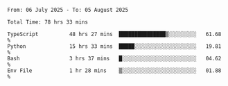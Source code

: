 <!--START_SECTION:waka-->

```abap
From: 06 July 2025 - To: 05 August 2025

Total Time: 78 hrs 33 mins

TypeScript          48 hrs 27 mins  ███████████████▒░░░░░░░░░   61.68 %
Python              15 hrs 33 mins  █████░░░░░░░░░░░░░░░░░░░░   19.81 %
Bash                3 hrs 37 mins   █░░░░░░░░░░░░░░░░░░░░░░░░   04.62 %
Env File            1 hr 28 mins    ▒░░░░░░░░░░░░░░░░░░░░░░░░   01.88 %
```

<!--END_SECTION:waka-->
